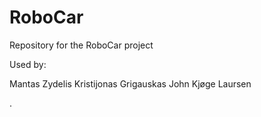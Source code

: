 # RoboCar
Repository for the RoboCar project


Used by:

Mantas Zydelis
Kristijonas Grigauskas
John Kjøge Laursen


.
